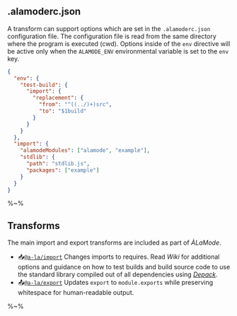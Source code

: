 ## .alamoderc.json

A transform can support options which are set in the `.alamoderc.json` configuration file. The configuration file is read from the same directory where the program is executed (cwd). Options inside of the `env` directive will be active only when the `ALAMODE_ENV` environmental variable is set to the `env` key.

```json
{
  "env": {
    "test-build": {
      "import": {
        "replacement": {
          "from": "^((../)+)src",
          "to": "$1build"
        }
      }
    }
  },
  "import": {
    "alamodeModules": ["alamode", "example"],
    "stdlib": {
      "path": "stdlib.js",
      "packages": ["example"]
    }
  }
}
```

%~%

## Transforms

The main import and export transforms are included as part of _ÀLaMode_.

- <kbd>📥[`@a-la/import`](../../wiki/Import)</kbd> Changes imports to requires. Read _Wiki_ for additional options and guidance on how to test builds and build source code to use the standard library compiled out of all dependencies using [_Depack_](https://github.com/dpck/depack#standard-library).
- <kbd>📤[`@a-la/export`](../../wiki/Export)</kbd> Updates `export` to `module.exports` while preserving whitespace for human-readable output.

%~%